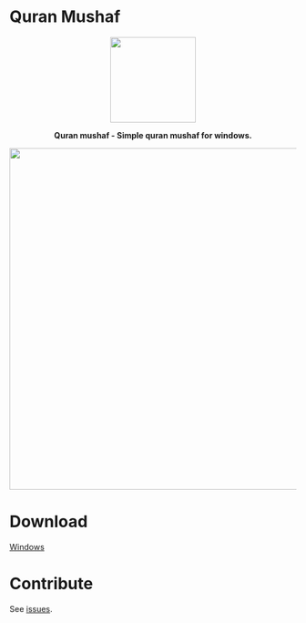 # Quran Mushaf
<p align="center">
<img src="https://cdn.qurancdn.com/assets/icons/android-chrome-256x256-5ce92ae50dbe024515dae5d9b6e5ca249b8f327018630846c35d0c780a41769b.png" width="150" > 
</p>

<p align="center">
<strong>Quran mushaf - Simple quran mushaf for windows.</strong>
</p>
<p align="center">
<img src="https://github.com/era7imOSS/quran-mushaf/blob/main/Preview.png" width="600">  
</p> 

# Download  

<a href="https://github.com/era7imOSS/quran-mushaf/releases/download/v1.0.0/Setup.msi" rel="nofollow">Windows</a>

# Contribute  

See [issues](https://github.com/SaidRH/QuranMushaf/issues).







